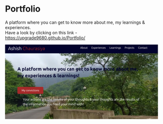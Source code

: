 # Portfolio

A platform where you can get to know more about me, my learnings & experiences. <br>
Have a look by clicking on this link - https://upgrade9680.github.io/Portfolio/

![alt text](https://github.com/Upgrade9680/Portfolio/blob/master/img/Screenshot%20(678).png?raw=true)
